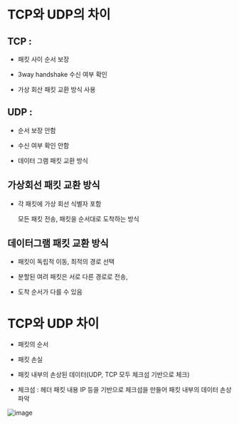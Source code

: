 # TCP와 UDP의 차이

## TCP :

- 패킷 사이 순서 보장

- 3way handshake 수신 여부 확인

- 가상 회산 패킷 교환 방식 사용

## UDP :

- 순서 보장 안함

- 수신 여부 확인 안함

- 데이터 그램 패킷 교환 방식

## 가상회선 패킷 교환 방식

- 각 패킷에 가상 회선 식별자 포함

  모든 패킷 전송, 패킷을 순서대로 도착하는 방식

## 데이터그램 패킷 교환 방식

- 패킷이 독립적 이동, 최적의 경로 선택

- 분할된 여려 패킷은 서로 다른 경로로 전송,

- 도착 순서가 다를 수 있음

# TCP와 UDP 차이

- 패킷의 순서

- 패킷 손실

- 패킷 내부의 손상된 데이터(UDP, TCP 모두 체크섬 기반으로 체크)

- 체크섬 : 헤더 패킷 내용 IP 등을 기반으로 체크섬을 만들어 패킷 내부의 데이터 손상 파악

![image](https://user-images.githubusercontent.com/60064392/193546278-9f497302-918e-4591-a4e9-e6d6da01fa82.png)

